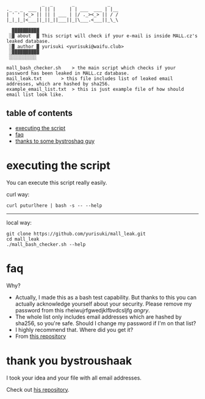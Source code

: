 ```
             _  _       _            _
._ _ _  ___ | || |     | | ___  ___ | |__
| ' ' |<_> || || | ___ | |/ ._><_> || / /
|_|_|_|<___||_||_||___||_|\___.<___||_\_\

  ▓▓▓▓▓▓▓▓▓▓
 ░▓ about  ▓ This script will check if your e-mail is inside MALL.cz's leaked database.
 ░▓ author ▓ yurisuki <yurisuki@waifu.club>
 ░▓▓▓▓▓▓▓▓▓▓
 ░░░░░░░░░░

mall_bash_checker.sh	> the main script which checks if your password has been leaked in MALL.cz database.
mail_leak.txt		> this file includes list of leaked email addresses, which are hashed by sha256.
example_email_list.txt 	> this is just example file of how should email list look like.
```

## table of contents
 - [executing the script](#executing-the-script)
 - [faq](#faq)
 - [thanks to some bystroshaq guy](#thank-you-bystroushaak)

# executing the script
You can execute this script really easily.

curl way:
```shell
curl puturlhere | bash -s -- --help
```

***

local way:
```shell
git clone https://github.com/yurisuki/mall_leak.git
cd mall_leak
./mall_bash_checker.sh --help
```

# faq
Why?
- Actually, I made this as a bash test capability. But thanks to this you can actually acknowledge yourself about your security.
Please remove my password from this rheiwujrfgwedjklfbvdcsljfg *angry*.
- The whole list only includes email addresses which are hashed by sha256, so you're safe.
Should I change my password if I'm on that list?
- I highly recommend that.
Where did you get it?
- From [this repository](https://github.com/Bystroushaak/mall_checker)

# thank you bystroushaak
I took your idea and your file with all email addresses.

Check out [his repository](https://github.com/Bystroushaak/mall_checker).
